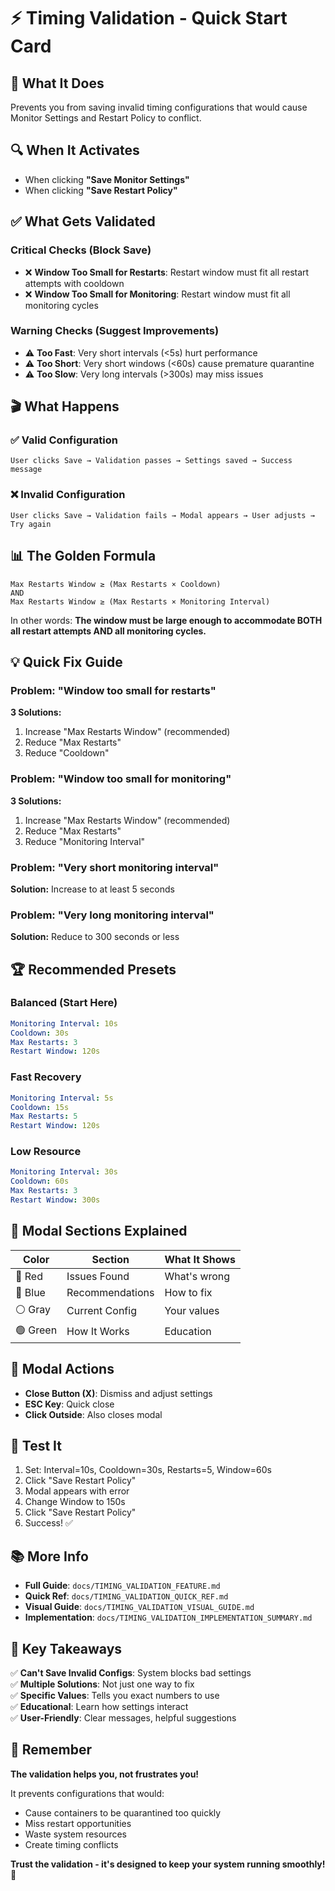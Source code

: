 # ⚡ Timing Validation - Quick Start Card

## 🎯 What It Does
Prevents you from saving invalid timing configurations that would cause Monitor Settings and Restart Policy to conflict.

## 🔍 When It Activates
- When clicking **"Save Monitor Settings"**
- When clicking **"Save Restart Policy"**

## ✅ What Gets Validated

### Critical Checks (Block Save)
- ❌ **Window Too Small for Restarts**: Restart window must fit all restart attempts with cooldown
- ❌ **Window Too Small for Monitoring**: Restart window must fit all monitoring cycles

### Warning Checks (Suggest Improvements)
- ⚠️ **Too Fast**: Very short intervals (<5s) hurt performance
- ⚠️ **Too Short**: Very short windows (<60s) cause premature quarantine
- ⚠️ **Too Slow**: Very long intervals (>300s) may miss issues

## 🎬 What Happens

### ✅ Valid Configuration
```
User clicks Save → Validation passes → Settings saved → Success message
```

### ❌ Invalid Configuration
```
User clicks Save → Validation fails → Modal appears → User adjusts → Try again
```

## 📊 The Golden Formula

```
Max Restarts Window ≥ (Max Restarts × Cooldown)
AND
Max Restarts Window ≥ (Max Restarts × Monitoring Interval)
```

In other words: **The window must be large enough to accommodate BOTH all restart attempts AND all monitoring cycles.**

## 💡 Quick Fix Guide

### Problem: "Window too small for restarts"
**3 Solutions:**
1. Increase "Max Restarts Window" (recommended)
2. Reduce "Max Restarts"
3. Reduce "Cooldown"

### Problem: "Window too small for monitoring"
**3 Solutions:**
1. Increase "Max Restarts Window" (recommended)
2. Reduce "Max Restarts"
3. Reduce "Monitoring Interval"

### Problem: "Very short monitoring interval"
**Solution:** Increase to at least 5 seconds

### Problem: "Very long monitoring interval"
**Solution:** Reduce to 300 seconds or less

## 🏆 Recommended Presets

### Balanced (Start Here)
```yaml
Monitoring Interval: 10s
Cooldown: 30s
Max Restarts: 3
Restart Window: 120s
```

### Fast Recovery
```yaml
Monitoring Interval: 5s
Cooldown: 15s
Max Restarts: 5
Restart Window: 120s
```

### Low Resource
```yaml
Monitoring Interval: 30s
Cooldown: 60s
Max Restarts: 3
Restart Window: 300s
```

## 🎨 Modal Sections Explained

| Color | Section | What It Shows |
|-------|---------|---------------|
| 🔴 Red | Issues Found | What's wrong |
| 🔵 Blue | Recommendations | How to fix |
| ⚪ Gray | Current Config | Your values |
| 🟢 Green | How It Works | Education |

## 📱 Modal Actions

- **Close Button (X)**: Dismiss and adjust settings
- **ESC Key**: Quick close
- **Click Outside**: Also closes modal

## 🧪 Test It

1. Set: Interval=10s, Cooldown=30s, Restarts=5, Window=60s
2. Click "Save Restart Policy"
3. Modal appears with error
4. Change Window to 150s
5. Click "Save Restart Policy"
6. Success! ✅

## 📚 More Info

- **Full Guide**: `docs/TIMING_VALIDATION_FEATURE.md`
- **Quick Ref**: `docs/TIMING_VALIDATION_QUICK_REF.md`
- **Visual Guide**: `docs/TIMING_VALIDATION_VISUAL_GUIDE.md`
- **Implementation**: `docs/TIMING_VALIDATION_IMPLEMENTATION_SUMMARY.md`

## 💬 Key Takeaways

✅ **Can't Save Invalid Configs**: System blocks bad settings  
✅ **Multiple Solutions**: Not just one way to fix  
✅ **Specific Values**: Tells you exact numbers to use  
✅ **Educational**: Learn how settings interact  
✅ **User-Friendly**: Clear messages, helpful suggestions  

## 🎯 Remember

**The validation helps you, not frustrates you!**

It prevents configurations that would:
- Cause containers to be quarantined too quickly
- Miss restart opportunities
- Waste system resources
- Create timing conflicts

**Trust the validation - it's designed to keep your system running smoothly! 🚀**

